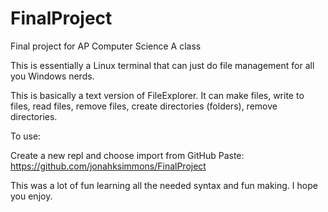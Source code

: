 # FinalProject
Final project for AP Computer Science A class

This is essentially a Linux terminal that can just
do file management for all you Windows nerds.

This is basically a text version of FileExplorer.
It can make files, write to files, read files, 
remove files, create directories (folders), remove
directories.

To use:

Create a new repl and choose import from GitHub
Paste: https://github.com/jonahksimmons/FinalProject

This was a lot of fun learning all the needed syntax
and fun making. I hope you enjoy.
